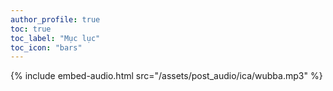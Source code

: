 ```yaml
---
author_profile: true
toc: true
toc_label: "Mục lục"
toc_icon: "bars"
---
```


{% include embed-audio.html src="/assets/post_audio/ica/wubba.mp3" %}
